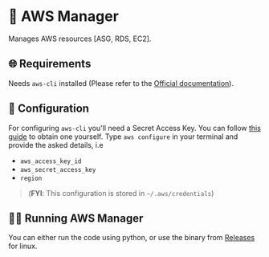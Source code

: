 # 🤖 AWS Manager
Manages AWS resources [ASG, RDS, EC2].

## 🌐 Requirements
Needs ```aws-cli``` installed (Please refer to the [Official documentation](https://docs.aws.amazon.com/cli/latest/userguide/getting-started-install.html)).

## 🔧 Configuration
For configuring ```aws-cli``` you'll need a Secret Access Key. You can follow [this guide](https://aws.amazon.com/blogs/security/wheres-my-secret-access-key/) to obtain one yourself.
Type ```aws configure``` in your terminal and provide the asked details, i.e
- ```aws_access_key_id```
- ```aws_secret_access_key```
- ```region```

> (**FYI**: This configuration is stored in ```~/.aws/credentials```)

## 🏃‍♂️ Running AWS Manager
You can either run the code using python, or use the binary from [Releases](https://github.com/abhishek8664/aws_manager/releases/latest) for linux.
